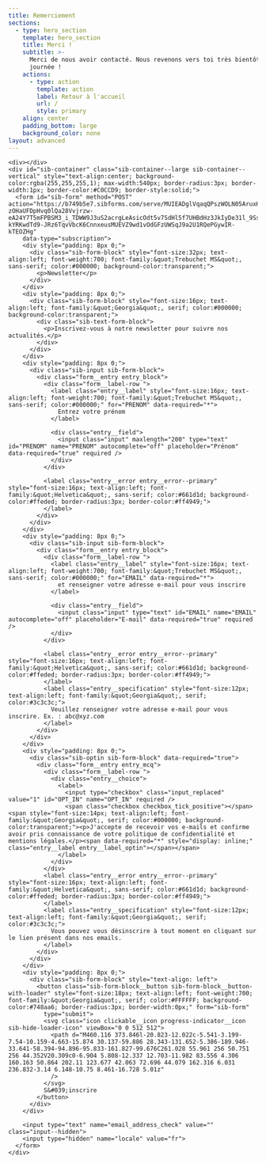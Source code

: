 ```yaml
---
title: Remerciement
sections:
  - type: hero_section
    template: hero_section
    title: Merci !
    subtitle: >-
      Merci de nous avoir contacté. Nous revenons vers toi très bientôt. Bonne
      journée !
    actions:
      - type: action
        template: action
        label: Retour à l'accueil
        url: /
        style: primary
    align: center
    padding_bottom: large
    background_color: none
layout: advanced
---
```


    <div></div>
    <div id="sib-container" class="sib-container--large sib-container--vertical" style="text-align:center; background-color:rgba(255,255,255,1); max-width:540px; border-radius:3px; border-width:1px; border-color:#C0CCD9; border-style:solid;">
      <form id="sib-form" method="POST" action="https://b749b5e7.sibforms.com/serve/MUIEADglVqaqQPszWOLN05AruxHiMeH-zOHaUFDpHvq0lQa28Vvjrzw-eA24Y7T5mFPBSM3_i_TDWW9J3uS2acrgLeAsicOdt5v7SdHl5f7UHBdHz3JkIyDe31l_9Ssp8ipvqomB-kYRKwdTd9-JRz6TqvVbcK6CnnxeusMUEVZ9wd1vOdGFzUWSqJ9a2U1RQePGywIR-kTEOZHg"
        data-type="subscription">
        <div style="padding: 8px 0;">
          <div class="sib-form-block" style="font-size:32px; text-align:left; font-weight:700; font-family:&quot;Trebuchet MS&quot;, sans-serif; color:#000000; background-color:transparent;">
            <p>Newsletter</p>
          </div>
        </div>
        <div style="padding: 8px 0;">
          <div class="sib-form-block" style="font-size:16px; text-align:left; font-family:&quot;Georgia&quot;, serif; color:#000000; background-color:transparent;">
            <div class="sib-text-form-block">
              <p>Inscrivez-vous à notre newsletter pour suivre nos actualités.</p>
            </div>
          </div>
        </div>
        <div style="padding: 8px 0;">
          <div class="sib-input sib-form-block">
            <div class="form__entry entry_block">
              <div class="form__label-row ">
                <label class="entry__label" style="font-size:16px; text-align:left; font-weight:700; font-family:&quot;Trebuchet MS&quot;, sans-serif; color:#000000;" for="PRENOM" data-required="*">
                  Entrez votre prénom
                </label>

                <div class="entry__field">
                  <input class="input" maxlength="200" type="text" id="PRENOM" name="PRENOM" autocomplete="off" placeholder="Prénom" data-required="true" required />
                </div>
              </div>

              <label class="entry__error entry__error--primary" style="font-size:16px; text-align:left; font-family:&quot;Helvetica&quot;, sans-serif; color:#661d1d; background-color:#ffeded; border-radius:3px; border-color:#ff4949;">
              </label>
            </div>
          </div>
        </div>
        <div style="padding: 8px 0;">
          <div class="sib-input sib-form-block">
            <div class="form__entry entry_block">
              <div class="form__label-row ">
                <label class="entry__label" style="font-size:16px; text-align:left; font-weight:700; font-family:&quot;Trebuchet MS&quot;, sans-serif; color:#000000;" for="EMAIL" data-required="*">
                  et renseigner votre adresse e-mail pour vous inscrire
                </label>

                <div class="entry__field">
                  <input class="input" type="text" id="EMAIL" name="EMAIL" autocomplete="off" placeholder="E-mail" data-required="true" required />
                </div>
              </div>

              <label class="entry__error entry__error--primary" style="font-size:16px; text-align:left; font-family:&quot;Helvetica&quot;, sans-serif; color:#661d1d; background-color:#ffeded; border-radius:3px; border-color:#ff4949;">
              </label>
              <label class="entry__specification" style="font-size:12px; text-align:left; font-family:&quot;Georgia&quot;, serif; color:#3c3c3c;">
                Veuillez renseigner votre adresse e-mail pour vous inscrire. Ex. : abc@xyz.com
              </label>
            </div>
          </div>
        </div>
        <div style="padding: 8px 0;">
          <div class="sib-optin sib-form-block" data-required="true">
            <div class="form__entry entry_mcq">
              <div class="form__label-row ">
                <div class="entry__choice">
                  <label>
                    <input type="checkbox" class="input_replaced" value="1" id="OPT_IN" name="OPT_IN" required />
                    <span class="checkbox checkbox_tick_positive"></span><span style="font-size:14px; text-align:left; font-family:&quot;Georgia&quot;, serif; color:#000000; background-color:transparent;"><p>J'accepte de recevoir vos e-mails et confirme avoir pris connaissance de votre politique de confidentialité et mentions légales.</p><span data-required="*" style="display: inline;" class="entry__label entry__label_optin"></span></span>
                  </label>
                </div>
              </div>
              <label class="entry__error entry__error--primary" style="font-size:16px; text-align:left; font-family:&quot;Helvetica&quot;, sans-serif; color:#661d1d; background-color:#ffeded; border-radius:3px; border-color:#ff4949;">
              </label>
              <label class="entry__specification" style="font-size:12px; text-align:left; font-family:&quot;Georgia&quot;, serif; color:#3c3c3c;">
                Vous pouvez vous désinscrire à tout moment en cliquant sur le lien présent dans nos emails.
              </label>
            </div>
          </div>
        </div>
        <div style="padding: 8px 0;">
          <div class="sib-form-block" style="text-align: left">
            <button class="sib-form-block__button sib-form-block__button-with-loader" style="font-size:18px; text-align:left; font-weight:700; font-family:&quot;Georgia&quot;, serif; color:#FFFFFF; background-color:#748aa6; border-radius:3px; border-width:0px;" form="sib-form"
              type="submit">
              <svg class="icon clickable__icon progress-indicator__icon sib-hide-loader-icon" viewBox="0 0 512 512">
                <path d="M460.116 373.846l-20.823-12.022c-5.541-3.199-7.54-10.159-4.663-15.874 30.137-59.886 28.343-131.652-5.386-189.946-33.641-58.394-94.896-95.833-161.827-99.676C261.028 55.961 256 50.751 256 44.352V20.309c0-6.904 5.808-12.337 12.703-11.982 83.556 4.306 160.163 50.864 202.11 123.677 42.063 72.696 44.079 162.316 6.031 236.832-3.14 6.148-10.75 8.461-16.728 5.01z"
                />
              </svg>
              S&#039;inscrire
            </button>
          </div>
        </div>

        <input type="text" name="email_address_check" value="" class="input--hidden">
        <input type="hidden" name="locale" value="fr">
      </form>
    </div>
  </div>
</div>
<!-- END - We recommend to place the below code where you want the form in your website html  -->

<!-- START - We recommend to place the below code in footer or bottom of your website html  -->
<script>
  window.REQUIRED_CODE_ERROR_MESSAGE = 'Veuillez choisir un code pays';

  window.EMAIL_INVALID_MESSAGE = window.SMS_INVALID_MESSAGE = "Les informations que vous avez fournies ne sont pas valides. Veuillez vérifier le format du champ et réessayer.";

  window.REQUIRED_ERROR_MESSAGE = "Vous devez renseigner ce champ. ";

  window.GENERIC_INVALID_MESSAGE = "Les informations que vous avez fournies ne sont pas valides. Veuillez vérifier le format du champ et réessayer.";




  window.translation = {
    common: {
      selectedList: '{quantity} liste sélectionnée',
      selectedLists: '{quantity} listes sélectionnées'
    }
  };

  var AUTOHIDE = Boolean(0);
</script>
<script src="https://sibforms.com/forms/end-form/build/main.js"></script>


<!-- END - We recommend to place the above code in footer or bottom of your website html  -->
<!-- End Sendinblue Form -->
